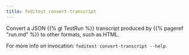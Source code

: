 ```yaml
---
title: feditest convert-transcript
---
```


Convert a JSON {{% gl TestRun %}} transcript produced by {{% pageref "run.md" %}} to
other formats, such as HTML.

For more info on invocation: `feditest convert-transcript --help`.